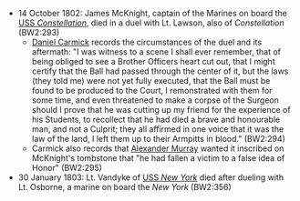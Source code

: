 - 14 October 1802: James McKnight, captain of the Marines on board the [USS *Constellation*](), died in a duel with Lt. Lawson, also of *Constellation* (BW2:293)
    - [Daniel Carmick]() records the circumstances of the duel and its aftermath: "I was witness to a scene I shall ever remember, that of being obliged to see a Brother Officers heart cut out, that I might certify that the Ball had passed through the center of it, but the laws (they told me) were not yet fully executed, that the Ball must be found to be produced to the Court, I remonstrated with them for some time, and even threatened to make a corpse of the Surgeon should I prove that he was cutting up my friend for the experience of his Students, to recollect that he had died a brave and honourable man, and not a Culprit; they all affirmed in one voice that it was the law of the land, I left them up to their Armpitts in blood." (BW2:294)
    - Carmick also records that [Alexander Murray]() wanted it inscribed on McKnight's tombstone that "he had fallen a victim to a false idea of Honor" (BW2:295)
- 30 January 1803: Lt. Vandyke of [USS *New York*]() died after dueling with Lt. Osborne, a marine on board the *New York* (BW2:356)